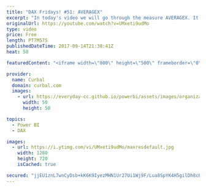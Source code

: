 ```yaml
---
title: "DAX Fridays! #51: AVERAGEX"
excerpt: "In today's video we will go through the measure AVERAGEX. It is not as simple as you think to calculate averages in DAX and in this video I explain why.  Link to pbix: https://curbal.com/blog/glossary/averagex-dax  Link to Northwind dataset: https://www.youtube.com/watch?v=k3NMIlLffrU  PREVIOUS VIDEO:"
originalUrl: https://youtube.com/watch?v=UMxeti9udMo
type: video
price: Free
length: PT7M57S
publishedDateTime: 2017-09-14T21:38:41Z
heat: 50

featuredContent: "<iframe width=\"800\" height=\"500\" frameborder=\"0\" src=\"https://www.youtube.com/embed/UMxeti9udMo\" allow=\"accelerometer; autoplay; encrypted-media; gyroscope; picture-in-picture\" allowfullscreen></iframe>"

provider:
  name: Curbal
  domain: curbal.com
  images:
    - url: https://everyday-cc.github.io/powerbi/assets/images/organizations/curbal.com-50x50.jpg
      width: 50
      height: 50

topics:
  - Power BI
  - DAX

images:
  - url: https://i.ytimg.com/vi/UMxeti9udMo/maxresdefault.jpg
    width: 1280
    height: 720
    isCached: true

secured: "jjEU1znL7wnCyDsb+kK6K9IyezMHN1Ur27Ui1Wj9F/Lua8SpYK4H5gilDh8cKfc1ImvTasf86En6SK8dYFyt9ZhcK7b3288fjCwl+JqzrxqNxEhTH1YxRyXb5qVGayarXOUCewCubaCgJdJqQAa4AIDHdwc+qKPHVBgY2gWpNmdi9x/Dab9byCmJZS3YTmZktx8/8Fug3gTYrFX3Kh3IRWM+kBcDfTLqE5RpZbYMb5JGNzogh7gw4uYCIQLe5/VHKQm4aDsFgS7LWEcBWEBkbD5j+gYOwoJEhr7/2GPPEcSIt+cik0lu7C4dPGtEkNOn+Wp7LXvtNUH5rJIceFGMo1v2xUvvptvALVjE9aFFPzv1OobD8AyCEpR0stU9sJ6YCWSBab9IL3CDGmuSQgNXKt2UqosemC78ML38/WwxwjQ=;UMQdcoWJ7N956fM40Ig5XQ=="
---
```



